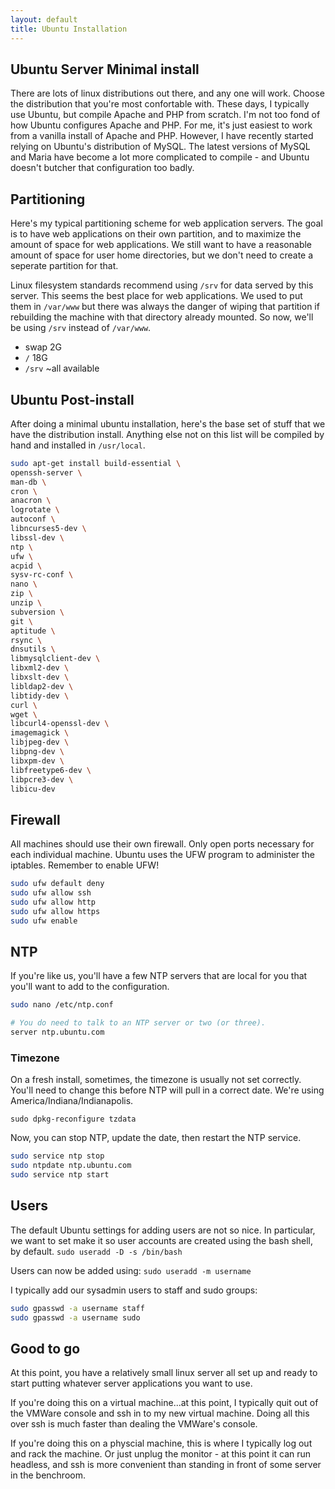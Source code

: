 ```yaml
---
layout: default
title: Ubuntu Installation
---
```

## Ubuntu Server Minimal install
There are lots of linux distributions out there, and any one will work.  Choose the distribution that you're most confortable with.  These days, I typically use Ubuntu, but compile Apache and PHP from scratch.  I'm not too fond of how Ubuntu configures Apache and PHP.  For me, it's just easiest to work from a vanilla install of Apache and PHP.  However, I have recently started relying on Ubuntu's distribution of MySQL.  The latest versions of MySQL and Maria have become a lot more complicated to compile - and Ubuntu doesn't butcher that configuration too badly.


## Partitioning
Here's my typical partitioning scheme for web application servers. The goal is to have web applications on their own partition, and to maximize the amount of space for web applications. We still want to have a reasonable amount of space for user home directories, but we don't need to create a seperate partition for that.

Linux filesystem standards recommend using `/srv` for data served by this server. This seems the best place for web applications. We used to put them in `/var/www` but there was always the danger of wiping that partition if rebuilding the machine with that directory already mounted. So now, we'll be using `/srv` instead of `/var/www`.

* swap 2G
* `/` 18G
* `/srv` ~all available

## Ubuntu Post-install
After doing a minimal ubuntu installation, here's the base set of stuff that we have the distribution install. Anything else not on this list will be compiled by hand and installed in `/usr/local`.
```bash
sudo apt-get install build-essential \
openssh-server \
man-db \
cron \
anacron \
logrotate \
autoconf \
libncurses5-dev \
libssl-dev \
ntp \
ufw \
acpid \
sysv-rc-conf \
nano \
zip \
unzip \
subversion \
git \
aptitude \
rsync \
dnsutils \
libmysqlclient-dev \
libxml2-dev \
libxslt-dev \
libldap2-dev \
libtidy-dev \
curl \
wget \
libcurl4-openssl-dev \
imagemagick \
libjpeg-dev \
libpng-dev \
libxpm-dev \
libfreetype6-dev \
libpcre3-dev \
libicu-dev
```

## Firewall
All machines should use their own firewall. Only open ports necessary for each individual machine. Ubuntu uses the UFW program to administer the iptables. Remember to enable UFW!
```bash
sudo ufw default deny
sudo ufw allow ssh
sudo ufw allow http
sudo ufw allow https
sudo ufw enable
```

## NTP
If you're like us, you'll have a few NTP servers that are local for you that you'll want to add to the configuration.
```bash
sudo nano /etc/ntp.conf
```
```bash
# You do need to talk to an NTP server or two (or three).
server ntp.ubuntu.com
```

### Timezone
On a fresh install, sometimes, the timezone is usually not set correctly. You'll need to change this before NTP will pull in a correct date. We're using America/Indiana/Indianapolis.

`sudo dpkg-reconfigure tzdata`

Now, you can stop NTP, update the date, then restart the NTP service.
```bash
sudo service ntp stop
sudo ntpdate ntp.ubuntu.com
sudo service ntp start
```

## Users
The default Ubuntu settings for adding users are not so nice. In particular, we want to set make it so user accounts are created using the bash shell, by default.
`sudo useradd -D -s /bin/bash`

Users can now be added using:
`sudo useradd -m username`

I typically add our sysadmin users to staff and sudo groups:
```bash
sudo gpasswd -a username staff
sudo gpasswd -a username sudo
```

## Good to go
At this point, you have a relatively small linux server all set up and ready to start putting whatever server applications you want to use.

If you're doing this on a virtual machine...at this point, I typically quit out of the VMWare console and ssh in to my new virtual machine.  Doing all this over ssh is much faster than dealing the VMWare's console.

If you're doing this on a physcial machine, this is where I typically log out and rack the machine.  Or just unplug the monitor - at this point it can run headless, and ssh is more convenient than standing in front of some server in the benchroom.

